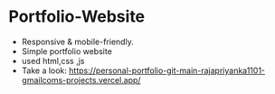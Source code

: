 # Portfolio-Website 

- Responsive & mobile-friendly. 
- Simple portfolio website
- used html,css ,js
- Take a look:  https://personal-portfolio-git-main-rajapriyanka1101-gmailcoms-projects.vercel.app/
